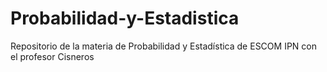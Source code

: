 # Probabilidad-y-Estadistica
Repositorio de la materia de Probabilidad y Estadística de ESCOM IPN con el profesor Cisneros
